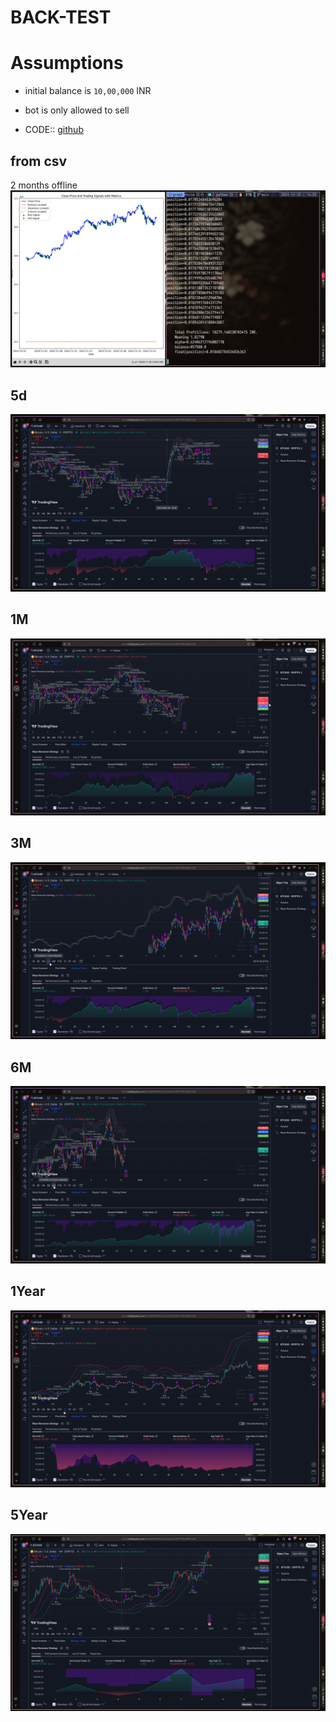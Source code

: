 
# BACK-TEST


# Assumptions
- initial balance is `10,00,000` INR
- bot is only allowed to sell

- CODE:: [github](https://github.com/PremModhaOfficial/trad_bot_pi42.git) 


## from csv
2 months offline
![2month](./pics/241225_14h55m20s_screenshot.png) 

## 5d
![5d-data](./pics/5d.png) 

## 1M
![1month](./pics/241225_15h16m46s_screenshot.png)

## 3M 
![3month](./pics/241225_15h17m54s_screenshot.png) 

## 6M
![6month](./pics/241225_15h18m44s_screenshot.png) 

## 1Year
![1year](./pics/241225_15h19m42s_screenshot.png) 

## 5Year
![5year](./pics/241225_15h20m30s_screenshot.png) 


